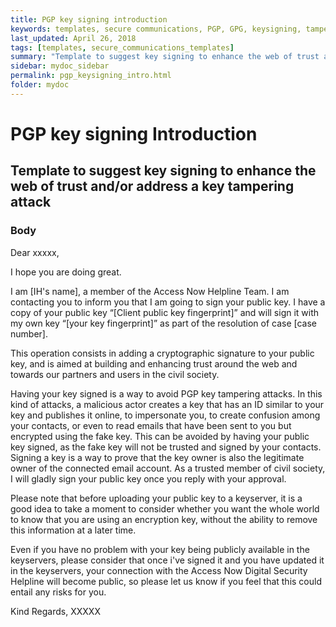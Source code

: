 ```yaml
---
title: PGP key signing introduction
keywords: templates, secure communications, PGP, GPG, keysigning, tampering attack, web of trust
last_updated: April 26, 2018
tags: [templates, secure_communications_templates]
summary: "Template to suggest key signing to enhance the web of trust and/or address a key tampering attack."
sidebar: mydoc_sidebar
permalink: pgp_keysigning_intro.html
folder: mydoc
---
```



# PGP key signing Introduction
## Template to suggest key signing to enhance the web of trust and/or address a key tampering attack

### Body

Dear xxxxx,

I hope you are doing great.

I am [IH's name], a member of the Access Now Helpline Team. I am contacting you
to inform you that I am going to sign your public key. I have a copy of your public
key “[Client public key fingerprint]” and will sign it with my own key
“[your key fingerprint]” as part of the resolution of case [case number].

This operation consists in adding a cryptographic signature to your public key,
and is aimed at building and enhancing trust around the web and towards our
partners and users in the civil society.

Having your key signed is a way to avoid PGP key tampering attacks. In this kind
of attacks, a malicious actor creates a key that has an ID similar to your key
and publishes it online, to impersonate you, to create confusion among your
contacts, or even to read emails that have been sent to you but encrypted using
the fake key. This can be avoided by having your public key signed, as the fake
key will not be trusted and signed by your contacts. Signing a key is a way to
prove that the key owner is also the legitimate owner of the connected email
account. As a trusted member of civil society, I will gladly sign your public
key once you reply with your approval.

Please note that before uploading your public key to a keyserver, it is a good
idea to take a moment to consider whether you want the whole world to know that
you are using an encryption key, without the ability to remove this information
at a later time.

Even if you have no problem with your key being publicly available in the keyservers,
please consider that once i've signed it and you have updated it in the keyservers,
your connection with the Access Now Digital Security Helpline will become public,
so please let us know if you feel that this could entail any risks for you.

Kind Regards,
XXXXX
